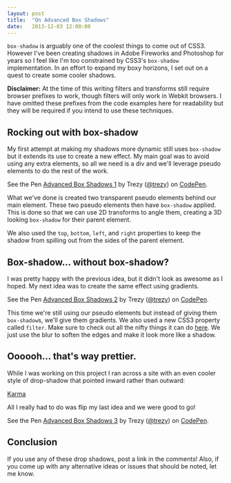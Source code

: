 ```yaml
---
layout: post
title:  "On Advanced Box Shadows"
date:   2013-12-03 12:00:00
---
```


`box-shadow` is arguably one of the coolest things to come out of CSS3. However I've been creating shadows in Adobe Fireworks and Photoshop for years so I feel like I'm too constrained by CSS3's `box-shadow` implementation. In an effort to expand my boxy horizons, I set out on a quest to create some cooler shadows.<!--more-->

**Disclaimer:** At the time of this writing filters and transforms still require browser prefixes to work, though filters will only work in Webkit browsers. I have omitted these prefixes from the code examples here for readability but they will be required if you intend to use these techniques.

## Rocking out with box-shadow

My first attempt at making my shadows more dynamic still uses `box-shadow` but it extends its use to create a new effect. My main goal was to avoid using any extra elements, so all we need is a div and we'll leverage pseudo elements to do the rest of the work.

<p data-height="300" data-theme-id="2296" data-slug-hash="Jrhpc" data-default-tab="css,result" data-user="trezy" data-pen-title="Advanced Box Shadows 1" class="codepen">See the Pen <a href="https://codepen.io/trezy/pen/Jrhpc/">Advanced Box Shadows 1</a> by Trezy (<a href="https://codepen.io/trezy">@trezy</a>) on <a href="https://codepen.io">CodePen</a>.</p>
<script async src="https://static.codepen.io/assets/embed/ei.js"></script>

What we've done is created two transparent pseudo elements behind our main element. These two pseudo elements then have `box-shadow` applied. This is done so that we can use 2D transforms to angle them, creating a 3D looking `box-shadow` for their parent element.

We also used the `top`, `bottom`, `left`, and `right` properties to keep the shadow from spilling out from the sides of the parent element.

## Box-shadow... without box-shadow?

I was pretty happy with the previous idea, but it didn't look as awesome as I hoped. My next idea was to create the same effect using gradients.

<p data-height="300" data-theme-id="2296" data-slug-hash="aybiL" data-default-tab="css,result" data-user="trezy" data-pen-title="Advanced Box Shadows 2" class="codepen">See the Pen <a href="https://codepen.io/trezy/pen/aybiL/">Advanced Box Shadows 2</a> by Trezy (<a href="https://codepen.io/trezy">@trezy</a>) on <a href="https://codepen.io">CodePen</a>.</p>
<script async src="https://static.codepen.io/assets/embed/ei.js"></script>

This time we're still using our pseudo elements but instead of giving them `box-shadow`s, we'll give them gradients. We also used a new CSS3 property called `filter`. Make sure to check out all the nifty things it can do [here](http://html5-demos.appspot.com/static/css/filters/index.html). We just use the blur to soften the edges and make it look more like a shadow.

## Oooooh... that's way prettier.

While I was working on this project I ran across a site with an even cooler style of drop-shadow that pointed inward rather than outward:

[Karma](http://http://demo.truethemes.net/Karma-Wordpress/)

All I really had to do was flip my last idea and we were good to go!

<p data-height="300" data-theme-id="2296" data-slug-hash="zEtgJ" data-default-tab="css,result" data-user="trezy" data-pen-title="Advanced Box Shadows 3" class="codepen">See the Pen <a href="https://codepen.io/trezy/pen/zEtgJ/">Advanced Box Shadows 3</a> by Trezy (<a href="https://codepen.io/trezy">@trezy</a>) on <a href="https://codepen.io">CodePen</a>.</p>
<script async src="https://static.codepen.io/assets/embed/ei.js"></script>

## Conclusion

If you use any of these drop shadows, post a link in the comments! Also, if you come up with any alternative ideas or issues that should be noted, let me know.
